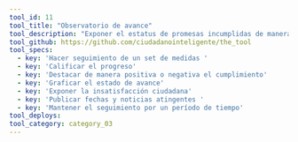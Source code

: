 ```yaml
---
tool_id: 11
tool_title: "Observatorio de avance"
tool_description: "Exponer el estatus de promesas incumplidas de manera detallada con porcentaje de avance y calificación de satisfacción. Permite hacer seguimiento."
tool_github: https://github.com/ciudadanointeligente/the_tool
tool_specs:
  - key: 'Hacer seguimiento de un set de medidas '
  - key: 'Calificar el progreso'
  - key: 'Destacar de manera positiva o negativa el cumplimiento'
  - key: 'Graficar el estado de avance'
  - key: 'Exponer la insatisfacción ciudadana'
  - key: 'Publicar fechas y noticias atingentes '
  - key: 'Mantener el seguimiento por un período de tiempo'
tool_deploys:
tool_category: category_03
---
```

